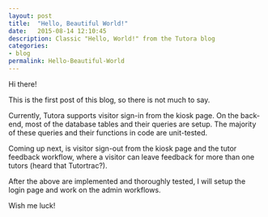 ```yaml
---
layout: post
title:  "Hello, Beautiful World!"
date:   2015-08-14 12:10:45
description: Classic "Hello, World!" from the Tutora blog
categories:
- blog
permalink: Hello-Beautiful-World
---
```


Hi there!

This is the first post of this blog, so there is not much to say.

Currently, Tutora supports visitor sign-in from the kiosk page. On
the back-end, most of the database tables and their queries are setup.
The majority of these queries and their functions in code are unit-tested.

Coming up next, is visitor sign-out from the kiosk page and the tutor
feedback workflow, where a visitor can leave feedback for more than
one tutors (heard that Tutortrac?).

After the above are implemented and thoroughly tested, I will setup
the login page and work on the admin workflows.

Wish me luck!
